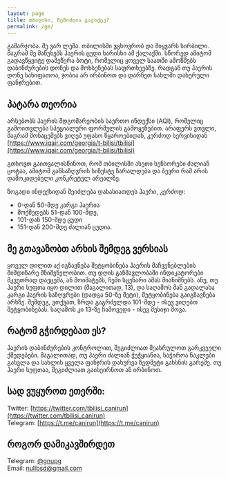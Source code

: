 ```yaml
---
layout: page
title: თბილისი, შემიძლია გავიქცე?
permalink: /ge/
---
```


გამარჯობა. მე ვარ ლეშა. თბილისში ვცხოვრობ და მიყვარს სირბილი. მაგრამ მე მაწუხებს ჰაერის ცუდი ხარისხი ამ ქალაქში. სწორედ ამიტომ გადავწყვიტე დამეწერა ბოტი, რომელიც ყოველ საათში ამოწმებს დაბინძურების დონეს და მოხსენებას საფრთხეებზე. რადგან თუ ჰაერის დონე სახიფათოა, ჯობია არ ირბინოთ და დარჩეთ სახლში დახურული ფანჯრებით.  

## პატარა თეორია

არსებობს ჰაერის მდგომარეობის საერთო ინდექსი (AQI), რომელიც გამოითვლება სპეციალური ფორმულის გამოყენებით. არაფერს ვთვლი, მაგრამ მონაცემებს ვიღებ უფასო წყაროებიდან, კერძოდ სერვისიდან [https://www.iqair.com/georgia/t-bilisi/tbilisi](https://www.iqair.com/georgia/t-bilisi/tbilisi)

გთხოვთ გაითვალისწინოთ, რომ თბილისში ასეთი სენსორები ძალიან ცოტაა, ამიტომ განსაზღვრის სიზუსტე ზარალდება და ბევრი რამ არის დამოკიდებული კონკრეტულ არეალზე.

ზოგადი ინდექსიდან შეიძლება დახასიათდეს ჰაერი, კერძოდ:

* 0-დან 50-მდე კარგი ჰაერია
* მოქმედებს 51-დან 100-მდე,
* 101-დან 150-მდე ცუდი
* 151-დან 200-მდე ძალიან ცუდია.

## მე გთავაზობთ არხის შემდეგ ვერსიას 

ყოველ დილით აქ იგზავნება შეტყობინება ჰაერის მაჩვენებლების მიმდინარე მნიშვნელობით.
თუ დღის განმავლობაში ინდიკატორები მკვეთრად დაეცემა, ან მოიმატებს, ჩემი სცენარი ამას მიანიშნებს.
ანუ, თუ ჰაერი სუფთა იყო დილით (მაგალითად, 13), და საღამოს მან გადალახა კარგი ჰაერის საზღვრები (დადგა 50-ზე მეტი), შეტყობინება გაიგზავნება არხზე. შემდეგ, ვთქვათ, ზრდა გაგრძელდა 101-მდე - ისევ ვიღებთ შეტყობინებას. საღამოს კი 13-ზე ჩამოვედი - ისევ მესიჯი მოვა.

## რატომ გჭირდებათ ეს? 

ჰაერის დაბინძურების კონტროლით, შეგიძლიათ შეასრულოთ გარკვეული ქმედებები. მაგალითად, თუ ჰაერი ძალიან ჭუჭყიანია, საჭიროა ნაკლები გასვლა და სახლის ყველა ფანჯრის დახურვა ზედმეტი გახსნის გარეშე. თუ ჰაერი სუფთაა, შეგიძლიათ გაისეირნოთ ან ირბინოთ.

## სად ვუყუროთ ეთერში:

Twitter: [https://twitter.com/tbilisi_canirun](https://twitter.com/tbilisi_canirun)<br>
Telegram: [https://t.me/canirun](https://t.me/canirun)

## როგორ დამიკავშირდეთ

Telegram: <a href="https://t.me/gnupg">@gnupg</a><br>
Email: <a href="mailto:nullbsd@gmail.com">nullbsd@gmail.com</a>